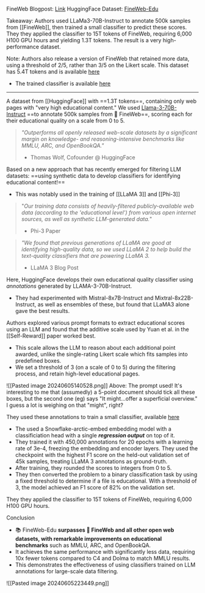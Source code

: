 FineWeb Blogpost: [Link](https://huggingface.co/spaces/HuggingFaceFW/blogpost-fineweb-v1)
HuggingFace Dataset: [FineWeb-Edu](https://huggingface.co/datasets/HuggingFaceFW/fineweb-edu)

Takeaway: Authors used LLaMa3-70B-Instruct to annotate 500k samples from [[FineWeb]], then trained a small classifier to predict these scores. They they applied the classifier to 15T tokens of FineWeb, requiring 6,000 H100 GPU hours and yielding 1.3T tokens. The result is a very high-performance dataset.

Note: Authors also release a version of FineWeb that retained more data, using a threshold of 2/5, rather than 3/5 on the Likert scale. This dataset has 5.4T tokens and is available [here](https://huggingface.co/datasets/HuggingFaceFW/fineweb-edu-score-2)
- The trained classifier is available [here](https://huggingface.co/HuggingFaceFW/fineweb-edu-classifier)

---


A dataset from [[HuggingFace]] with ==1.3T tokens==, containing only web pages with "very high educational content." We used [Llama-3-70B-Instruct](https://huggingface.co/meta-llama/Meta-Llama-3-70B-Instruct) ==to annotate 500k samples from 🍷 FineWeb==, scoring each for their educational quality on a scale from 0 to 5.

> *"Outperforms all openly released web-scale datasets by a significant margin on knowledge- and reasoning-intensive benchmarks like MMLU, ARC, and OpenBookQA."*
> - Thomas Wolf, Cofounder @ HuggingFace

Based on a new approach that has recently emerged for filtering LLM datasets: ==using synthetic data to develop classifiers for identifying educational content!==
- This was notably used in the training of [[LLaMA 3]] and [[Phi-3]]

> "*Our training data consists of heavily-filtered publicly-available web data (according to the 'educational level') from various open internet sources, as well as synthetic LLM-generated data.*"
> - Phi-3 Paper

> *"We found that previous generations of LLaMA are good at identifying high-quality data, so we used LLaMA 2 to help build the text-quality classifiers that are powering LLaMA 3.*
> - LLaMA 3 Blog Post

Here, HuggingFace develops their own educational quality classifier using *annotations* generated by LLAMA-3-70B-Instruct.
- They had experimented with Mistral-8x7B-Instruct and Mixtral-8x22B-Instruct, as well as ensembles of these, but found that LLaMA3 alone gave the best results.

Authors explored various prompt formats to extract educational scores using an LLM and found that the additive scale used by Yuan et al. in the [[Self-Reward]]  paper worked best.
- This scale allows the LLM to reason about each additional point awarded, unlike the single-rating Likert scale which fits samples into predefined boxes.
- We set a threshold of 3 (on a scale of 0 to 5) during the filtering process, and retain high-level educational pages.

![[Pasted image 20240605140528.png]]
Above: The prompt used! It's interesting to me that (assumedly) a 5-point document should tick all these boxes, but the second one (eg) says "It might...offer a superficial overview." I guess a lot is weighing on that "might", right?

They used these annotations to train a small classifier, available [here](https://huggingface.co/HuggingFaceFW/fineweb-edu-classifier)
- The used a Snowflake-arctic-embed embedding model with a classificiation head with a single ***regression output*** on top of it. 
- They trained it with 450,000 annotations for 20 epochs with a learning rate of 3e-4, freezing the embedding and encoder layers. They used the checkpoint with the highest F1 score on the held-out validation set of 45k samples, treating LLaMA 3 annotations as ground-truth.
- After training, they rounded the scores to integers from 0 to 5.
- They then converted the problem to a binary classification task by using a fixed threshold to determine if a file is educational. With a threshold of 3, the model achieved an F1 score of 82% on the validation set.

They they applied the classifier to 15T tokens of FineWeb, requiring 6,000 H100 GPU hours.

Conclusion
- 📚 FineWeb-Edu **surpasses 🍷 FineWeb and all other open web datasets, with remarkable improvements on educational benchmarks** such as MMLU, ARC, and OpenBookQA.
- It achieves the same performance with significantly less data, requiring 10x fewer tokens compared to C4 and Dolma to match MMLU results.
- This demonstrates the effectiveness of using classifiers trained on LLM annotations for large-scale data filtering.

![[Pasted image 20240605223449.png]]
